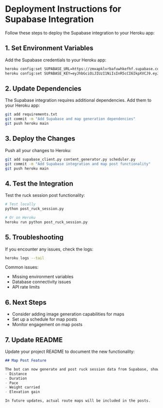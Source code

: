 # Deployment Instructions for Supabase Integration

Follow these steps to deploy the Supabase integration to your Heroku app:

## 1. Set Environment Variables

Add the Supabase credentials to your Heroku app:

```bash
heroku config:set SUPABASE_URL=https://zmxapklvrbafuwhkefhf.supabase.co
heroku config:set SUPABASE_KEY=eyJhbGciOiJIUzI1NiIsInR5cCI6IkpXVCJ9.eyJpc3MiOiJzdXBhYmFzZSIsInJlZiI6InpteGFwa2x2cmJhZnV3aGtlZmhmIiwicm9sZSI6ImFub24iLCJpYXQiOjE3NDQyMTk5MjAsImV4cCI6MjA1OTc5NTkyMH0.9S9zUDHZmTA42_eojPfcYdXyTwm6cVCOyUj0UerNxeo
```

## 2. Update Dependencies

The Supabase integration requires additional dependencies. Add them to your Heroku app:

```bash
git add requirements.txt
git commit -m "Add Supabase and map generation dependencies"
git push heroku main
```

## 3. Deploy the Changes

Push all your changes to Heroku:

```bash
git add supabase_client.py content_generator.py scheduler.py
git commit -m "Add Supabase integration and map post functionality"
git push heroku main
```

## 4. Test the Integration

Test the ruck session post functionality:

```bash
# Test locally
python post_ruck_session.py

# Or on Heroku
heroku run python post_ruck_session.py
```

## 5. Troubleshooting

If you encounter any issues, check the logs:

```bash
heroku logs --tail
```

Common issues:
- Missing environment variables
- Database connectivity issues
- API rate limits

## 6. Next Steps

- Consider adding image generation capabilities for maps
- Set up a schedule for map posts 
- Monitor engagement on map posts

## 7. Update README

Update your project README to document the new functionality:

```markdown
## Map Post Feature

The bot can now generate and post ruck session data from Supabase, showing:
- Distance
- Duration
- Pace
- Weight carried
- Elevation gain

In future updates, actual route maps will be included in the posts.
``` 